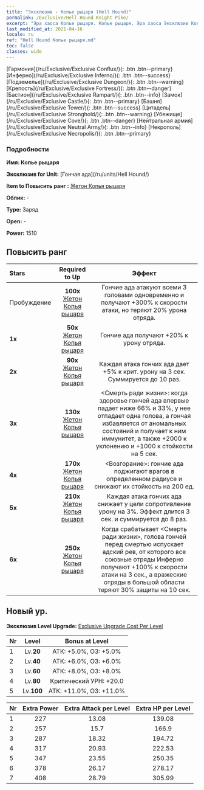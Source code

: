 ```yaml
---
title: "Эксклюзив - Копье рыцаря (Hell Hound)"
permalink: /Exclusive/Hell Hound Knight Pike/
excerpt: "Эра хаоса Копье рыцаря. Копье рыцаря. Эра хаоса Эксклюзив Копье рыцаря. Гончая ада Эксклюзив."
last_modified_at: 2021-04-16
locale: ru
ref: "Hell Hound Копье рыцаря.md"
toc: false
classes: wide
---
```

 [Гармония](/ru/Exclusive/Exclusive Conflux/){: .btn .btn--primary} [Инферно](/ru/Exclusive/Exclusive Inferno/){: .btn .btn--success} [Подземелье](/ru/Exclusive/Exclusive Dungeon/){: .btn .btn--warning} [Крепость](/ru/Exclusive/Exclusive Fortress/){: .btn .btn--danger} [Бастион](/ru/Exclusive/Exclusive Rampart/){: .btn .btn--info} [Замок](/ru/Exclusive/Exclusive Castle/){: .btn .btn--primary} [Башня](/ru/Exclusive/Exclusive Tower/){: .btn .btn--success} [Цитадель](/ru/Exclusive/Exclusive Stronghold/){: .btn .btn--warning} [Убежище](/ru/Exclusive/Exclusive Cove/){: .btn .btn--danger} [Нейтральная армия](/ru/Exclusive/Exclusive Neutral Army/){: .btn .btn--info} [Некрополь](/ru/Exclusive/Exclusive Necropolis/){: .btn .btn--primary} 

### Подробности
 **Имя: Копье рыцаря** 

 **Эксклюзив for Unit:** [Гончая ада](/ru/units/Hell Hound/) 

 **Item to Повысить ранг :** [Жетон Копья рыцаря](/ru/Items/con_916/)

 **Облик:** -

 **Type:** Заряд

 **Open:** -

 **Power:** 1510

## Повысить ранг 

  |     Stars    |  Required to Up | Эффект |
  |:-------------|:---------------:|:---------------:|
  |  Пробуждение  | **100x** [Жетон Копья рыцаря](/ru/Items/con_916/) | Гончие ада атакуют всеми 3 головами одновременно и получают +300% к скорости атаки, но теряют 20% урона отряда. |
  | **1x** <i class="fas fa-star"/> | **50x** [Жетон Копья рыцаря](/ru/Items/con_916/) | Гончие ада получают +20% к урону отряда. |
  | **2x** <i class="fas fa-star"/> | **90x** [Жетон Копья рыцаря](/ru/Items/con_916/) | Каждая атака гончих ада дает +5% к крит. урону на 3 сек. Суммируется до 10 раз. |
  | **3x** <i class="fas fa-star"/> | **130x** [Жетон Копья рыцаря](/ru/Items/con_916/) | <Смерть ради жизни>: когда здоровье гончей ада впервые падает ниже 66% и 33%, у нее отпадает одна голова, а гончая избавляется от аномальных состояний и получает к ним иммунитет, а также +2000 к уклонению и +1000 к стойкости на 5 сек. |
  | **4x** <i class="fas fa-star"/> | **170x** [Жетон Копья рыцаря](/ru/Items/con_916/) | <Возгорание>: гончие ада поджигают врагов в определенном радиусе и снижают их стойкость на 200 ед. |
  | **5x** <i class="fas fa-star"/> | **210x** [Жетон Копья рыцаря](/ru/Items/con_916/) | Каждая атака гончих ада снижает у цели сопротивление урону на 3%. Эффект длится 3 сек. и суммируется до 8 раз. |
  | **6x** <i class="fas fa-star"/> | **250x** [Жетон Копья рыцаря](/ru/Items/con_916/) | Когда срабатывает <Смерть ради жизни>, голова гончей перед смертью испускает адский рев, от которого все союзные отряды Инферно получают +100% к скорости атаки на 3 сек., а вражеские отряды в большой области теряют 30% защиты на 10 сек. |


## Новый ур.
 **Эксклюзив Level Upgrade:** [Exclusive Upgrade Cost Per Level](/Exclusive/ExclusiveUpgradeCostPerLevel/)

  |  Nr  |   Level  | Bonus at Level |
  |:-----|:--------:|:--------------:|
  | 1 | Lv.**20** | АТК: +5.0%, ОЗ: +5.0% |
  | 2 | Lv.**40** | АТК: +6.0%, ОЗ: +6.0% |
  | 3 | Lv.**60** | АТК: +8.0%, ОЗ: +8.0% |
  | 4 | Lv.**80** | Критический УРН: +20.0 |
  | 5 | Lv.**100** | АТК: +11.0%, ОЗ: +11.0% |


  |  Nr  |  Extra Power | Extra Attack per Level | Extra HP per Level |
  |:-----|:--------:|:--------:|:--------:|
  | 1 | 227 | 13.08 | 139.08 |
  | 2 | 257 | 15.7 | 166.9 |
  | 3 | 287 | 18.32 | 194.72 |
  | 4 | 317 | 20.93 | 222.53 |
  | 5 | 347 | 23.55 | 250.35 |
  | 6 | 378 | 26.17 | 278.17 |
  | 7 | 408 | 28.79 | 305.99 |


